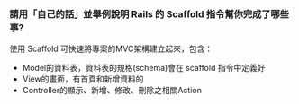 ### 請用「自己的話」並舉例說明 Rails 的 Scaffold 指令幫你完成了哪些事?
使用 Scaffold 可快速將專案的MVC架構建立起來，包含：
* Model的資料表，資料表的規格(schema)會在 scaffold 指令中定義好
* View的畫面，有首頁和新增資料的
* Controller的顯示、新增、修改、刪除之相關Action

